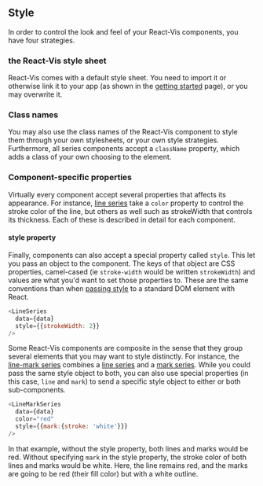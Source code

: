 ## Style

In order to control the look and feel of your React-Vis components, you have four strategies.

### the React-Vis style sheet
React-Vis comes with a default style sheet. You need to import it or otherwise link it to your app (as shown in the [getting started](tutorial/getting-started.md) page), or you may overwrite it.

### Class names
You may also use the class names of the React-Vis component to style them through your own stylesheets, or your own style strategies.
Furthermore, all series components accept a `className` property, which adds a class of your own choosing to the element.

### Component-specific properties
Virtually every component accept several properties that affects its appearance. For instance, [line series](line-series.md) take a `color` property to control the stroke color of the line, but others as well such as strokeWidth that controls its thickness. Each of these is described in detail for each component.

#### style property
Finally, components can also accept a special property called `style`. This let you pass an object to the component. The keys of that object are CSS properties, camel-cased (ie `stroke-width` would be written `strokeWidth`) and values are what you'd want to set those properties to. These are the same conventions than when [passing style](https://facebook.github.io/react/docs/dom-elements.html) to a standard DOM element with React.

```javascript
<LineSeries
  data={data}
  style={{strokeWidth: 2}}
/>
```

Some React-Vis components are composite in the sense that they group several elements that you may want to style distinctly. For instance, the [line-mark series](line-mark-series.md) combines a [line series](line-series.md) and a [mark series](mark-series.md). While you could pass the same style object to both, you can also use special properties (in this case, `line` and `mark`) to send a specific style object to either or both sub-components.

```javascript
<LineMarkSeries
  data={data}
  color="red"
  style={{mark:{stroke: 'white'}}}
/>
```
In that example, without the style property, both lines and marks would be red. Without specifying `mark` in the style property, the stroke color of both lines and marks would be white. Here, the line remains red, and the marks are going to be red (their fill color) but with a white outline.
